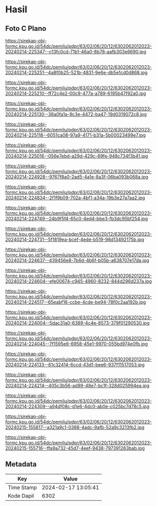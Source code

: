 # Hasil

## Foto C Plano

https://sirekap-obj-formc.kpu.go.id/54dc/pemilu/pdpr/63/02/06/20/12/6302062012023-20240214-225347--c13fc0cd-71b1-46a0-8b78-aafb303e6690.jpg

https://sirekap-obj-formc.kpu.go.id/54dc/pemilu/pdpr/63/02/06/20/12/6302062012023-20240214-225251--4a8f0b25-521b-4831-9e6e-db5e1cd0d868.jpg

https://sirekap-obj-formc.kpu.go.id/54dc/pemilu/pdpr/63/02/06/20/12/6302062012023-20240214-225210--ff72c4e2-00c9-477a-a789-6195b47f92a0.jpg

https://sirekap-obj-formc.kpu.go.id/54dc/pemilu/pdpr/63/02/06/20/12/6302062012023-20240214-225130--36a0fa1a-9c3e-4472-ba47-19d0319072c8.jpg

https://sirekap-obj-formc.kpu.go.id/54dc/pemilu/pdpr/63/02/06/20/12/6302062012023-20240214-225118--6051ca08-97a9-4171-b31a-5b00023499e7.jpg

https://sirekap-obj-formc.kpu.go.id/54dc/pemilu/pdpr/63/02/06/20/12/6302062012023-20240214-225016--056e7ebd-a29d-429c-89fe-948c734f3b41.jpg

https://sirekap-obj-formc.kpu.go.id/54dc/pemilu/pdpr/63/02/06/20/12/6302062012023-20240214-224928--9767f8a0-2ad5-4a1e-8a3f-06ba093b068a.jpg

https://sirekap-obj-formc.kpu.go.id/54dc/pemilu/pdpr/63/02/06/20/12/6302062012023-20240214-224834--2f1f9b09-702a-4bf1-a34a-19b3e27a7aa2.jpg

https://sirekap-obj-formc.kpu.go.id/54dc/pemilu/pdpr/63/02/06/20/12/6302062012023-20240214-224749--24b9f5f4-65c0-4ed4-bbe3-fb3dc95bf254.jpg

https://sirekap-obj-formc.kpu.go.id/54dc/pemilu/pdpr/63/02/06/20/12/6302062012023-20240214-224731--5f1819ea-bcef-4ede-b519-98d13492175b.jpg

https://sirekap-obj-formc.kpu.go.id/54dc/pemilu/pdpr/63/02/06/20/12/6302062012023-20240214-224637--439456e8-7b6d-4b6f-b05b-a638707e17da.jpg

https://sirekap-obj-formc.kpu.go.id/54dc/pemilu/pdpr/63/02/06/20/12/6302062012023-20240214-224604--efe00674-c945-4960-8232-844d296d237a.jpg

https://sirekap-obj-formc.kpu.go.id/54dc/pemilu/pdpr/63/02/06/20/12/6302062012023-20240214-224517--65eabf16-ccbe-4cde-be94-78f0c2aa192b.jpg

https://sirekap-obj-formc.kpu.go.id/54dc/pemilu/pdpr/63/02/06/20/12/6302062012023-20240214-224004--5dac31a0-6389-4c4e-8573-379f01290530.jpg

https://sirekap-obj-formc.kpu.go.id/54dc/pemilu/pdpr/63/02/06/20/12/6302062012023-20240214-224045--7f1595e6-6958-45e1-9970-055bd974e0fb.jpg

https://sirekap-obj-formc.kpu.go.id/54dc/pemilu/pdpr/63/02/06/20/12/6302062012023-20240214-224133--61c32414-6ccd-43d1-bee6-937f11517053.jpg

https://sirekap-obj-formc.kpu.go.id/54dc/pemilu/pdpr/63/02/06/20/12/6302062012023-20240214-224214--405c3b56-ad89-48e7-bc1f-328d025994ea.jpg

https://sirekap-obj-formc.kpu.go.id/54dc/pemilu/pdpr/63/02/06/20/12/6302062012023-20240214-224309--a94df08c-d1e6-4dc0-ab0e-c025bc7d78c5.jpg

https://sirekap-obj-formc.kpu.go.id/54dc/pemilu/pdpr/63/02/06/20/12/6302062012023-20240215-155817--a321a9c1-0388-4adc-9afb-52a9c3213fb2.jpg

https://sirekap-obj-formc.kpu.go.id/54dc/pemilu/pdpr/63/02/06/20/12/6302062012023-20240215-155716--ffa9a732-45d7-4eef-9438-797391263bab.jpg


## Metadata

| Key        | Value               |
| ---------- | ------------------- |
| Time Stamp | 2024-02-17 13:05:41 |
| Kode Dapil | 6302                |



